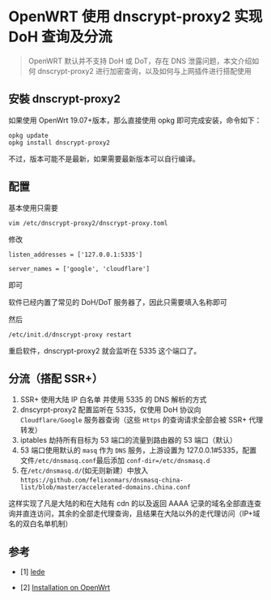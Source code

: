 # OpenWRT 使用 dnscrypt-proxy2 实现 DoH 查询及分流


> OpenWRT 默认并不支持 DoH 或 DoT，存在 DNS 泄露问题，本文介绍如何 dnscrypt-proxy2 进行加密查询，以及如何与上网插件进行搭配使用

<!--more-->

## 安裝 dnscrypt-proxy2

如果使用 OpenWrt 19.07+版本，那么直接使用 opkg 即可完成安装，命令如下：

```
opkg update
opkg install dnscrypt-proxy2
```

不过，版本可能不是最新，如果需要最新版本可以自行编译。

## 配置

基本使用只需要

```
vim /etc/dnscrypt-proxy2/dnscrypt-proxy.toml
```

修改

```
listen_addresses = ['127.0.0.1:5335']
```

```
server_names = ['google', 'cloudflare']
```

即可

软件已经内置了常见的 DoH/DoT 服务器了，因此只需要填入名称即可

然后

```
/etc/init.d/dnscrypt-proxy restart
```

重启软件，dnscrypt-proxy2 就会监听在 5335 这个端口了。

## 分流（搭配 SSR+）

1. SSR+ 使用大陆 IP 白名单 并使用 5335 的 DNS 解析的方式
2. dnscyrpt-proxy2 配置监听在 5335，仅使用 DoH 协议向 `Cloudflare/Google` 服务器查询（这些 `Https` 的查询请求全部会被 SSR+ 代理转发）
3. iptables 劫持所有目标为 53 端口的流量到路由器的 53 端口（默认）
4. 53 端口使用默认的 `masq` 作为 `DNS` 服务，上游设置为 127.0.0.1#5335，配置文件`/etc/dnsmasq.conf`最后添加 `conf-dir=/etc/dnsmasq.d`
5. 在`/etc/dnsmasq.d/`(如无则新建）中放入`https://github.com/felixonmars/dnsmasq-china-list/blob/master/accelerated-domains.china.conf`

这样实现了凡是大陆的和在大陆有 cdn 的以及返回 AAAA 记录的域名全部直连查询并直连访问，其余的全部走代理查询，且结果在大陆以外的走代理访问（IP+域名的双白名单机制）

## 参考

- [1] [lede](https://github.com/coolsnowwolf/lede/issues/2551)

- [2] [Installation on OpenWrt](https://github.com/DNSCrypt/dnscrypt-proxy/wiki/Installation-on-OpenWrt)

